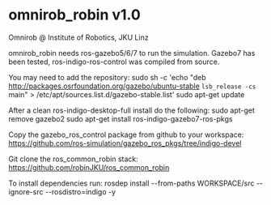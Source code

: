 # omnirob_robin v1.0
Omnirob @ Institute of Robotics, JKU Linz

omnirob_robin needs ros-gazebo5/6/7 to run the simulation.
Gazebo7 has been tested, ros-indigo-ros-control was compiled from source.

You may need to add the repository:
sudo sh -c 'echo "deb http://packages.osrfoundation.org/gazebo/ubuntu-stable `lsb_release -cs` main" > /etc/apt/sources.list.d/gazebo-stable.list'
sudo apt-get update

After a clean ros-indigo-desktop-full install do the following:
sudo apt-get remove gazebo2
sudo apt-get install ros-indigo-gazebo7-ros-pkgs

Copy the gazebo_ros_control package from github to your workspace:
https://github.com/ros-simulation/gazebo_ros_pkgs/tree/indigo-devel

Git clone the ros_common_robin stack: https://github.com/robinJKU/ros_common_robin

To install dependencies run:
rosdep install --from-paths WORKSPACE/src --ignore-src --rosdistro=indigo -y

